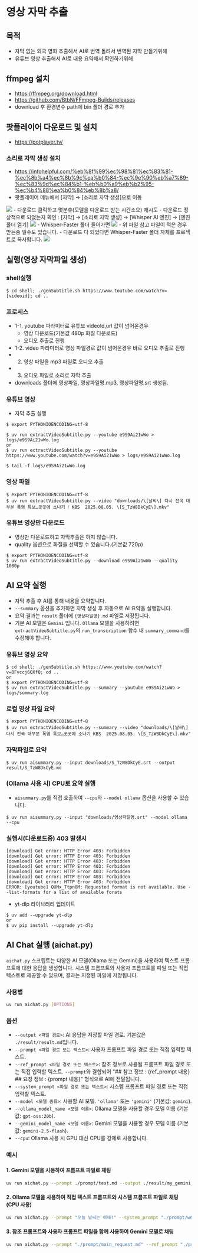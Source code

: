 # 영상 자막 추출
## 목적
 - 자막 없는 외국 영화 추출해서 AI로 번역 돌려서 번역된 자막 만들기위해
 - 유튜브 영상 추출해서 AI로 내용 요약해서 확인하기위해

## ffmpeg 설치
 - https://ffmpeg.org/download.html
 - https://github.com/BtbN/FFmpeg-Builds/releases
 - download 후 환경변수 path에 bin 폴더 경로 추가

## 팟플레이어 다운로드 및 설치
 - https://potplayer.tv/
### 소리로 자막 생성 설치
 - https://infohelpful.com/%eb%8f%99%ec%98%81%ec%83%81-%ec%8b%a4%ec%8b%9c%ea%b0%84-%ec%9e%90%eb%a7%89-%ec%83%9d%ec%84%b1-%eb%b0%a9%eb%b2%95-%ec%b4%88%ea%b0%84%eb%8b%a8/
 - 팟플레이어 메뉴에서 [자막] → [소리로 자막 생성]으로 이동
<img src="./readme_src/Pasted image 20250712114705.png"/>
 - 다운로드 클릭하고 몇분후(모델을 다운로드 받는 시간소요) 재시도
 - 다운로드 정상적으로 되었는지 확인 : [자막] → [소리로 자막 생성] → [Whisper AI 엔진] → [엔진 폴더 열기]
<img src="./readme_src/Pasted image 20250805105050.png"/>
 - Whisper-Faster 폴더 들어가면
<img src="./readme_src/Pasted image 20250805105210.png"/>
 - 위 파일 참고 파일이 적은 경우 받는중 일수도 있습니다.
 - 다운로드 다 되었다면 Whisper-Faster 폴더 자체를 프로젝트로 복사합니다.
<img src="./readme_src/Pasted image 20250805105504.png"/>


## 실행(영상 자막파일 생성)
### shell실행
```
$ cd shell; ./genSubtitle.sh https://www.toutube.com/watch?v=[videoid]; cd ..
```

### 프로세스
 - 1-1. youtube 파라미터로 유튜브 videoId,url 값이 넘어온경우
	 - 영상 다운로드(기본값 480p 화질 다운로드)
	 - 오디오 추출로 진행
 - 1-2. video 파라미터로 영상 파일경로 값이 넘어온경우 바로 오디오 추출로 진행
 - 2. 영상 파일을 mp3 파일로 오디오 추출
 - 3. 오디오 파일로 소리로 자막 추출
 - downloads 폴더에 영상파일, 영상파일명.mp3, 영상파일명.srt 생성됨.
### 유튜브 영상
 - 자막 추출 실행
```
$ export PYTHONIOENCODING=utf-8

$ uv run extractVideoSubtitle.py --youtube e9S9Ai21wWo > logs/e9S9Ai21wWo.log
or
$ uv run extractVideoSubtitle.py --youtube https://www.youtube.com/watch?v=e9S9Ai21wWo > logs/e9S9Ai21wWo.log

$ tail -f logs/e9S9Ai21wWo.log
```

### 영상 파일
```
$ export PYTHONIOENCODING=utf-8
$ uv run extractVideoSubtitle.py --video "downloads/\[날씨\] 다시 전국 대부분 폭염 특보…곳곳에 소나기 ⧸ KBS  2025.08.05. \[S_TzW8DkCyE\].mkv"
```

### 유튜브 영상만 다운로드
 - 영상만 다운로드하고 자막추출은 하지 않습니다.
 - quality 옵션으로 화질을 선택할 수 있습니다.(기본값 720p)
```
$ export PYTHONIOENCODING=utf-8
$ uv run extractVideoSubtitle.py --download e9S9Ai21wWo --quality 1080p
```

## AI 요약 실행
 - 자막 추출 후 AI를 통해 내용을 요약합니다.
 - `--summary` 옵션을 추가하면 자막 생성 후 자동으로 AI 요약을 실행합니다.
 - 요약 결과는 `result` 폴더에 `{영상파일명}.md` 파일로 저장됩니다.
 - 기본 AI 모델은 `Gemini` 입니다. `Ollama` 모델을 사용하려면 `extractVideoSubtitle.py`의 `run_transcription` 함수 내 `summary_command`를 수정해야 합니다.

### 유튜브 영상 요약
```
$ cd shell; ./genSubtitle.sh https://www.youtube.com/watch?v=BFvccj6QXfQ; cd ..
or
$ export PYTHONIOENCODING=utf-8
$ uv run extractVideoSubtitle.py --summary --youtube e9S9Ai21wWo > logs/summary.log
```

### 로컬 영상 파일 요약
```
$ export PYTHONIOENCODING=utf-8
$ uv run extractVideoSubtitle.py --summary --video "downloads/\[날씨\] 다시 전국 대부분 폭염 특보…곳곳에 소나기 KBS  2025.08.05. \[S_TzW8DkCyE\].mkv"
```

### 자막파일로 요약
```
$ uv run aisummary.py --input downloads/S_TzW8DkCyE.srt --output result/S_TzW8DkCyE.md
```

### (Ollama 사용 시) CPU로 요약 실행
 - `aisummary.py`를 직접 호출하여 `--cpu`와 `--model ollama` 옵션을 사용할 수 있습니다.
```
$ uv run aisummary.py --input "downloads/영상파일명.srt" --model ollama --cpu
```

### 실행시(다운로드중) 403 발생시
```
[download] Got error: HTTP Error 403: Forbidden
[download] Got error: HTTP Error 403: Forbidden
[download] Got error: HTTP Error 403: Forbidden
[download] Got error: HTTP Error 403: Forbidden
[download] Got error: HTTP Error 403: Forbidden
[download] Got error: HTTP Error 403: Forbidden
[download] Got error: HTTP Error 403: Forbidden
ERROR: [youtube] QUMx_Ttpn8M: Requested format is not available. Use --list-formats for a list of available forats
```
 - yt-dlp 라이브러리 업데이트
```
$ uv add --upgrade yt-dlp
or
$ uv pip install --upgrade yt-dlp
```

## AI Chat 실행 (aichat.py)
`aichat.py` 스크립트는 다양한 AI 모델(Ollama 또는 Gemini)을 사용하여 텍스트 프롬프트에 대한 응답을 생성합니다. 시스템 프롬프트와 사용자 프롬프트를 파일 또는 직접 텍스트로 제공할 수 있으며, 결과는 지정된 파일에 저장됩니다.

### 사용법

```bash
uv run aichat.py [OPTIONS]
```

### 옵션

*   `--output <파일 경로>`: AI 응답을 저장할 파일 경로. 기본값은 `./result/result.md`입니다.
*   `--prompt <파일 경로 또는 텍스트>`: 사용자 프롬프트 파일 경로 또는 직접 입력할 텍스트.
*   `--ref_prompt <파일 경로 또는 텍스트>`: 참조 정보로 사용될 프롬프트 파일 경로 또는 직접 입력할 텍스트. `--prompt`와 결합되어 "## 참고 정보 : {ref_prompt 내용} ## 요청 정보 : {prompt 내용}" 형식으로 AI에 전달됩니다.
*   `--system_prompt <파일 경로 또는 텍스트>`: 시스템 프롬프트 파일 경로 또는 직접 입력할 텍스트.
*   `--model <모델 종류>`: 사용할 AI 모델. `'ollama'` 또는 `'gemini'` (기본값: `gemini`).
*   `--ollama_model_name <모델 이름>`: Ollama 모델을 사용할 경우 모델 이름 (기본값: `gpt-oss:20b`).
*   `--gemini_model_name <모델 이름>`: Gemini 모델을 사용할 경우 모델 이름 (기본값: `gemini-2.5-flash`).
*   `--cpu`: Ollama 사용 시 GPU 대신 CPU를 강제로 사용합니다.

### 예시

#### 1. Gemini 모델을 사용하여 프롬프트 파일로 채팅

```bash
uv run aichat.py --prompt ./prompt/test.md --output ./result/my_gemini_response.md --model gemini --gemini_model_name gemini-2.5-flash
```

#### 2. Ollama 모델을 사용하여 직접 텍스트 프롬프트와 시스템 프롬프트 파일로 채팅 (CPU 사용)

```bash
uv run aichat.py --prompt "오늘 날씨는 어때?" --system_prompt "./prompt/weather_system_prompt.md" --model ollama --ollama_model_name llama2 --cpu --output ./result/weather_report.md
```

#### 3. 참조 프롬프트와 사용자 프롬프트 파일을 함께 사용하여 Gemini 모델로 채팅

```bash
uv run aichat.py --prompt "./prompt/main_request.md" --ref_prompt "./prompt/reference_data.md" --output ./result/combined_response.md
```
